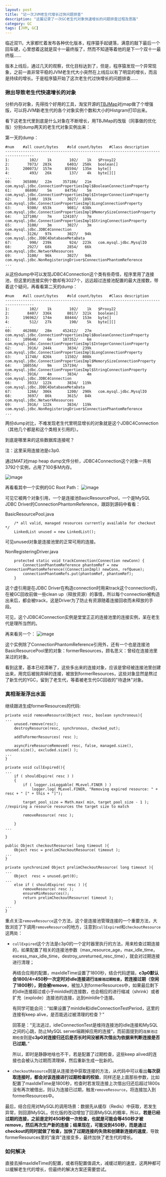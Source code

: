 ```yaml
---
layout: post
title: "记一次JVM老生代增长过快问题排查"
description: "这篇记录了一次GC老生代对象快速增长的问题排查过程及思路"
category: GC
tags: [JVM, GC]
---
```


临近双11，大家都忙着发布各种优化版本，程序猿手起键落，满意的敲下最后一个回车键，心里想着这就是双十一最终版了，然而不知道等着他的是下一个双十一最终版……

版本上线后，通过几天的观察，优化目标达到了，但是，程序猿发现一个异常现象，之前一直非常平稳的JVM老生代大小突然在上线后以有了明显的增长，而且是持续的增长。于是程序猿开始了这次老生代过快增长的问题排查……

### 揪出导致老生代快速增长的对象分析内存对象，先得找个好用的工具，淘宝开源的[TBJMap](https://github.com/jlusdy/TBJMap)对jmap做了个增强版，可以将JVM新老生代的各个对象实例个数和大小的Histgram打印出来。
看下这老生代里到底是什么对象在不断增长，用TBJMap的改版（同事做的优化版）分别dump两天的老生代对象实例出来：
第一天的dump：
```
#num	#all count/bytes    #old count/bytes   #Class description
-----------------------------------------------------------------------------------
1:	       102/    1k        102/    1k   $Proxy22
2:	      7073/  283k       6403/  258k   boolean[]
3:	    200073/  157m      85594/  135m   byte[]
4:	       493/   26k        137/    4k   byte[][]
...
60:	    365800/   22m     357186/   21m   com.mysql.jdbc.ConnectionPropertiesImpl$BooleanConnectionProperty
61:	     86800/    5m      84756/    5m   com.mysql.jdbc.ConnectionPropertiesImpl$IntegerConnectionProperty
62:	      3100/  193k       3027/  189k   com.mysql.jdbc.ConnectionPropertiesImpl$LongConnectionProperty
63:	      9300/  653k       9081/  638k   com.mysql.jdbc.ConnectionPropertiesImpl$MemorySizeConnectionProperty
64:	    127100/    7m     124107/    7m   com.mysql.jdbc.ConnectionPropertiesImpl$StringConnectionProperty
65:	      3100/    3m       3027/    3m   com.mysql.jdbc.JDBC4Connection
66:	      3126/   97k       3027/   94k   com.mysql.jdbc.JDBC4DatabaseMetaData
67:	       990/  239k        924/  223k   com.mysql.jdbc.MysqlIO
68:	      2927/   68k       2854/   66k   com.mysql.jdbc.NetworkResources
69:	      3100/   96k       3027/   94k   com.mysql.jdbc.NonRegisteringDriver$ConnectionPhantomReference
...```从这份dump中可以发现JDBC4Connection这个类有些奇怪，程序里用了连接池，但这里的连接实例个数却有3027个，远远超过连接池配置的最大连接数，带着这个疑问，再看看第二天的dump：
```#num	#all count/bytes    #old count/bytes   #Class description
-----------------------------------------------------------------------------------
1:	       102/    1k        102/    1k   $Proxy22
2:	      8407/  336k       8017/  321k   boolean[]
3:	    196962/  174m      88444/  153m   byte[]
4:	       512/   27k        190/    5k   byte[][]
...
60:	    462088/   28m     452412/   27m   com.mysql.jdbc.ConnectionPropertiesImpl$BooleanConnectionProperty
61:	    109648/    6m     107352/    6m   com.mysql.jdbc.ConnectionPropertiesImpl$IntegerConnectionProperty
62:	      3916/  244k       3834/  239k   com.mysql.jdbc.ConnectionPropertiesImpl$LongConnectionProperty
63:	     11748/  826k      11502/  808k   com.mysql.jdbc.ConnectionPropertiesImpl$MemorySizeConnectionProperty
64:	    160556/    9m     157194/    9m   com.mysql.jdbc.ConnectionPropertiesImpl$StringConnectionProperty
65:	      3916/    4m       3834/    4m   com.mysql.jdbc.JDBC4Connection
66:	      3933/  122k       3834/  119k   com.mysql.jdbc.JDBC4DatabaseMetaData
67:	      1266/  306k       1200/  290k   com.mysql.jdbc.MysqlIO
68:	      3697/   86k       3615/   84k   com.mysql.jdbc.NetworkResources
69:	      3916/  122k       3834/  119k   com.mysql.jdbc.NonRegisteringDriver$ConnectionPhantomReference
...```两份dump对比，不难发现老生代里明显增长的对象就是这个JDBC4Connection（其他几个都是和这个类相关引用的）。
到底是哪里来的这些数据库连接呢？
注：这里采用连接池是c3p0.
通过MAT对jmap heap dump文件分析，JDBC4Connection这个对象一共有3792个实例，占用了100多M内存。
![image](https://raw.githubusercontent.com/Neway6655/neway6655.github.com/master/images/jvm-old-gen-increase/JDBC4Connection.png)

再看看其中一个实例的GC Root Path：![image](https://raw.githubusercontent.com/Neway6655/neway6655.github.com/master/images/jvm-old-gen-increase/JDBC4Connection_Normal.png)

可见它被两个对象引用，一个是连接池BasicResourcePool，一个是MySQL JDBC Driver的ConnectionPhantomReference，跟踪到源码中看看：

BasicResourcePool.java

```
    /* all valid, managed resources currently available for checkout */
    LinkedList unused = new LinkedList();
```
可见unused对象是连接池里的正常可用的连接。

NonRegisteringDriver.java

```
	protected static void trackConnection(Connection newConn) {
		ConnectionPhantomReference phantomRef = new ConnectionPhantomReference((ConnectionImpl) newConn, refQueue);
		connectionPhantomRefs.put(phantomRef, phantomRef);
	}
```这个虚引用是在JDBC Driver在构造connection时用来track这个connection的，在被GC回收前做一些clean up（释放资源）的事情，所以每个connection被构造出来后，都会被track，这是Driver为了防止有资源随着连接回收而未释放的手段。
可见，这个JDBC4Connection实例是堂堂正正的连接池里的连接实例，呆在老生代是理所当然的。
再来看另一个：
![image](https://raw.githubusercontent.com/Neway6655/neway6655.github.com/master/images/jvm-old-gen-increase/JDBC4Connection_Abnormal.png)

这个实例除了ConnectionPhantomReference引用外，还有一个也是连接池BasicResourcePool里的对象：formerResources，顾名思义：曾经在连接池里呆过的对象。
看到这里，基本已经清晰了，这些多出来的连接对象，应该是曾经被连接池里创建出来，用完后被抛弃掉的连接，被放到formerResources，这些对象显然是熬过了新生代的YGC，留到了老生代，等着被老生代GC回收的"待退休"对象。
### 真相渐渐浮出水面
继续跟进生成formerResources的代码:
```
private void removeResource(Object resc, boolean synchronous){
...
	unused.remove(resc);
    destroyResource(resc, synchronous, checked_out);
    
    addToFormerResources( resc );
    
    asyncFireResourceRemoved( resc, false, managed.size(), unused.size(), excluded.size() );
...
}

private void cullExpired(){
...
	if ( shouldExpire( resc ) )
    {
    	if ( logger.isLoggable( MLevel.FINER ) )
            logger.log( MLevel.FINER, "Removing expired resource: " + resc + " [" + this + "]");

        target_pool_size = Math.max( min, target_pool_size - 1 ); //expiring a resource resources the target size to match

        removeResource( resc );

	}
...

}

public Object checkoutResource( long timeout ){
	Object resc = prelimCheckoutResource( timeout );
...
}

private synchronized Object prelimCheckoutResource( long timeout ){
...
	Object  resc = unused.get(0);
...
	else if ( shouldExpire( resc ) ){
    	removeResource( resc );
        ensureMinResources();
        return prelimCheckoutResource( timeout );
    }
...
}
```

重点关注```removeResource```这个方法，这个是连接池管理连接的一个重要方法，大致浏览了下调用```removeResource```的地方，注意到```cullExpired```和```checkoutResource```这两处：

* ```cullExpired```这个方法是c3p0的一个定时器里执行的方法，用来检查过期连接的，如果配置了相关的连接池参数（max_resource_age，max_idle_time，excess_max_idle_time，destroy_unreturned_resc_time），就会对过期连接进行清理；

	再结合应用的配置，maxIdleTime设置了1800秒，结合代码逻辑，**c3p0默认会1800/4=450秒一次定时对idle连接进行`连接池过期检查`，若连接过期（空闲了1800秒），则会被remove**，被加入到formerResources中，如果最后剩下的idle连接超过或小于minIdle的连接数，也会相应的进行缩减（shrink）或者扩充（explode）连接池的连接，达到minIdle个连接。

	有同学可能会问：“如果设置了minIdle和idleConnectionTestPeriod，这里的连接有keep alive，是否能逃过被清理的检查？”

	回答是：“无法逃过，idleConnectionTest是维持连接池的idle连接和MySQL之间的心跳，防止MySQL server端踢掉应用的连接”，而前面提到的`连接池过期检查`则是**c3p0对连接归还后是否长时间没被再次借出为依据来判断连接是否已过期**。”
	
	所以，即时是静静地啥也不干，若是配置了过期检查，这些keep alived的连接也会被认为过期而清理掉，然后重新生成一批新的。

* ```checkoutResource```则是从连接池中获取连接的方法，从代码中可以看出**每次获取连接时，都会对该连接进行过期检查的校验**，同样还是上面那些参数，比如配置了maxIdleTime是1800秒，检查时若发现连接上次借出归还后超过1800s没有再次被借出，则认为连接已过期，触发```removeResource```，将连接加入到formerResources中。

最后，结合应用对MySQL的调用场景：数据先从缓存（Redis）中获取，若发生异常，则回源MySQL。优化版的改动增加了回源MySQL的概率，所以，**若是已经过期的连接，之前是定时450秒做一次检查，也就是可能会等450秒才被remove，然后再次生产新的连接；结果现在，可能没到450秒，而是通过checkout的同时就做了检查，加快了过期连接的失效和创建新连接的速度**，导致formerResources里的"废弃"连接变多，最终加快了老生代的增长。

### 如何解决
直接去掉maxIdleTime的配置，或者将配置值调大，减缓过期的速度，这两种都可以缓解老生代的增长，但最终的解决方案还需要尝试。